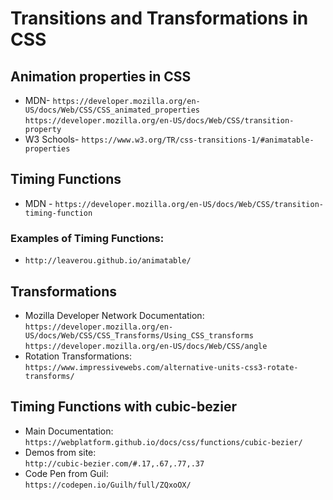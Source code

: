 # Transitions and Transformations in CSS

## Animation properties in CSS
  * MDN-
  `https://developer.mozilla.org/en-US/docs/Web/CSS/CSS_animated_properties`
  `https://developer.mozilla.org/en-US/docs/Web/CSS/transition-property`  
  * W3 Schools- `https://www.w3.org/TR/css-transitions-1/#animatable-properties`  

## Timing Functions  
  * MDN - `https://developer.mozilla.org/en-US/docs/Web/CSS/transition-timing-function`

### Examples of Timing Functions:  
  * `http://leaverou.github.io/animatable/`

## Transformations
  * Mozilla Developer Network Documentation: `https://developer.mozilla.org/en-US/docs/Web/CSS/CSS_Transforms/Using_CSS_transforms`  
  `https://developer.mozilla.org/en-US/docs/Web/CSS/angle`  
  * Rotation Transformations: `https://www.impressivewebs.com/alternative-units-css3-rotate-transforms/`

## Timing Functions with cubic-bezier  
  * Main Documentation:  
  `https://webplatform.github.io/docs/css/functions/cubic-bezier/`  
  * Demos from site:  
  `http://cubic-bezier.com/#.17,.67,.77,.37`
  * Code Pen from Guil:  
  `https://codepen.io/Guilh/full/ZQxoOX/`
